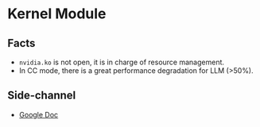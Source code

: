 # Kernel Module

## Facts

- `nvidia.ko` is not open, it is in charge of resource management.
- In CC mode, there is a great performance degradation for LLM (>50%).

## Side-channel

- [Google Doc](https://docs.google.com/document/d/113OU2zPe3oNjL7lyTRbMmUVrUkD-vzhp4yNcz4RzQlY/edit)
